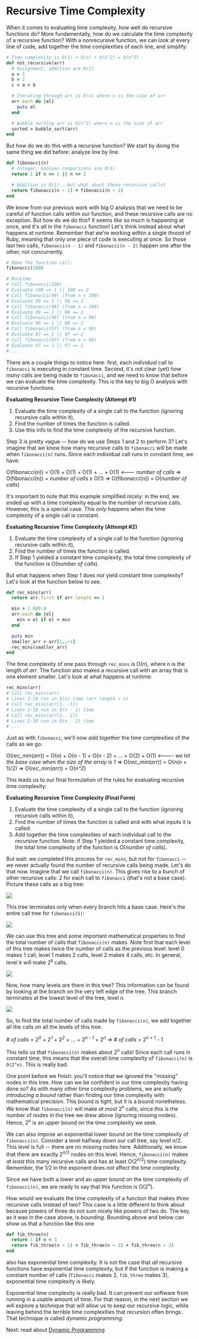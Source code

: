 # Recursive Time Complexity

When it comes to evaluating time complexity, how well do recursive functions do? More fundamentally, how do we calculate the time complexity of a recursive function? With a nonrecursive function, we can look at every line of code, add together the time complexities of each line, and simplify:

```ruby
# Time complexity is O(1) + O(n) + O(n^2) = O(n^2)
def not_recursive(arr)
  # Assignment, addition are O(1)
  a = 1
  b = 2
  c = a + b

  # Iterating through arr is O(n) where n is the size of arr
  arr.each do |el|
    puts el
  end

  # Bubble sorting arr is O(n^2) where n is the size of arr
  sorted = bubble_sort(arr)
end
```
But how do we do this with a recursive function? We start by doing the same thing we did before: analyze line by line.

```ruby
def fibonacci(n)
  # Integer, boolean comparisons are O(1)
  return 1 if n == 1 || n == 2

  # Addition is O(1)...but what about these recursive calls?
  return fibonacci(n - 1) + fibonacci(n - 2)
end
```
We know from our previous work with big O analysis that we need to be careful of function calls within our function, and these recursive calls are no exception. But how do we do this? It seems like so much is happening at once, and it's *all* in the `fibonacci` function! Let's think instead about what happens at runtime. Remember that we're working within a single *thread* of Ruby, meaning that only one piece of code is executing at once. So those last two calls, `fibonacci(n - 1)` and `fibonacci(n - 2)` happen one after the other, not concurrently.

```ruby
# Make the function call:
fibonacci(100)
```
```ruby
# Runtime:
# Call fibonacci(100)
# Evaluate 100 == 1 || 100 == 2
# Call fibonacci(99) (from n = 100)
# Evaluate 99 == 1 || 99 == 2
# Call fibonacci(98) (from n = 100)
# Evaluate 98 == 1 || 98 == 2
# Call fibonacci(98) (from n = 99)
# Evaluate 98 == 1 || 98 == 2
# Call fibonacci(97) (from n = 99)
# Evaluate 97 == 1 || 97 == 2
# Call fibonacci(97) (from n = 98)
# Evaluate 97 == 1 || 97 == 2
# ...
```
There are a couple things to notice here: first, each *individual* call to `fibonacci` is executing in constant time. Second, it's not clear (yet) *how many* calls are being made to `fibonacci`, and we need to know that before we can evaluate the time complexity. This is the key to big O analysis with recursive functions.

**Evaluating Recursive Time Complexity (Attempt #1)**
1. Evaluate the time complexity of a single call to the function (ignoring recursive calls within it),
2. Find the number of times the function is called.
3. Use this info to find the time complexity of the recursive function.

Step 3 is pretty vague -- *how* do we use Steps 1 and 2 to perform 3? Let's imagine that we know how many recursive calls to `fibonacci` will be made when `fibonacci(n)` runs. Since each individual call runs in constant time, we have:

O(fibonacci(n)) = O(1) + O(1) + O(1) + ... + O(1) *<--- number of calls*
=> O(fibonacci(n)) = *number of calls* x O(1)
=> O(fibonacci(n)) = O(*number of calls*)

It's important to note that this example simplified nicely: in the end, we ended up with a time complexity equal to the number of recursive calls. However, this is a special case. This *only* happens when the time complexity of a single call is constant.

**Evaluating Recursive Time Complexity (Attempt #2)**
1. Evaluate the time complexity of a single call to the function (ignoring recursive calls within it),
2. Find the number of times the function is called.
3. If Step 1 yielded a constant time complexity, the total time complexity of the function is O(*number of calls*).

But what happens when Step 1 does *not* yield constant time complexity? Let's look at the function below to see.

```ruby
def rec_mins(arr)
  return arr.first if arr.length == 1

  min = 1.0/0.0
  arr.each do |el|
    min = el if el < min
  end

  puts min
  smaller_arr = arr[1..-1]
  rec_mins(smaller_arr)
end
```
The time complexity of one pass through `rec_mins` is O(*n*), where *n* is the length of *arr*. The function also makes a recursive call with an array that is one element smaller. Let's look at what happens at runtime:

```ruby
rec_mins(arr)
# Call rec_mins(arr)
# Lines 2-10 run in O(n) time (arr.length = n)
# Call rec_mins(arr[1..-1])
# Lines 2-10 run in O(n - 1) time
# Call rec_mins(arr[2..-1])
# Lines 2-10 run in O(n - 2) time
# ...
```
Just as with `fibonacci`, we'll now *add together* the time complexities of the calls as we go.

O(*rec_min*(*arr*)) = O(*n*) + O(*n* - 1) + O(*n* - 2) + ... + O(2) + O(1) *<---- we hit the base case when the size of the array is 1*
=> O(*rec_min*(*arr*)) = O(*n*(*n* + 1)/2)
=> O(*rec_min*(*arr*)) = O(*n^2*)

This leads us to our final formulation of the rules for evaluating recursive time complexity:

**Evaluating Recursive Time Complexity (Final Form)**
1. Evaluate the time complexity of a single call to the function (ignoring recursive calls within it),
2. Find the number of times the function is called and with what inputs it is called.
3. Add together the time complexities of each individual call to the recursive function. Note: if Step 1 yielded a constant time complexity, the total time complexity of the function is O(*number of calls*).

But wait: we completed this process for `rec_mins`, but not for `fibonacci` -- we never actually found the number of recursive calls being made. Let's do that now. Imagine that we call `fibonacci(n)`. This gives rise to a bunch of other recursive calls: 2 for each call to `fibonacci` (that's not a base case). Picture these calls as a big tree:

![](https://assets.aaonline.io/fullstack/job-search/algorithms/dp/project/dp_images/fib_call_tree_3.png)

This tree terminates only when every branch hits a base case. Here's the entire call tree for `fibonacci(5)`:

![](https://assets.aaonline.io/fullstack/job-search/algorithms/dp/project/dp_images/fib_call_tree_2.png)

We can use this tree and some important mathematical properties to find the total number of calls that `fibonacci(n)` makes. Note first that each level of this tree makes twice the number of calls as the previous level: level 0 makes 1 call, level 1 makes 2 calls, level 2 makes 4 calls, etc. In general, level *k* will make 2<sup><i>k</i></sup> calls.

![](https://assets.aaonline.io/fullstack/job-search/algorithms/dp/project/dp_images/fib_call_tree_4.png)

Now, how many levels are there in this tree? This information can be found by looking at the branch on the very left edge of the tree. This branch terminates at the lowest level of the tree, level *n*.

![](https://assets.aaonline.io/fullstack/job-search/algorithms/dp/project/dp_images/fib_call_tree_5.png)

So, to find the total number of calls made by `fibonacci(n)`, we add together all the calls on all the levels of this tree.

*# of calls* = 2<sup><i>0</i></sup> + 2<sup><i>1</i></sup> + 2<sup><i>2</i></sup> + ... + 2<sup><i>n - 1</i></sup> + 2<sup><i>n</i></sup>
=> *# of calls* = 2<sup><i>n</i> + 1</sup> - 1

This tells us that `fibonacci(n)` makes about 2<sup><i>n</i></sup> calls! Since each call runs in constant time, this means that the overall time complexity of `fibonacci(n)` is `O(2^n)`. This is really bad.

One point before we finish: you'll notice that we ignored the "missing" nodes in this tree. How can we be confident in our time complexity having done so? As with many other time complexity problems, we are actually *introducing a bound* rather than finding our time complexity with mathematical precision. This bound is tight, but it is a bound nonetheless. We know that `fibonacci(n)` will make *at most* 2<sup><i>n</i></sup> calls, since this is the number of nodes in the tree we drew above (ignoring missing nodes). Hence, 2<sup><i>n</i></sup> is an upper bound on the time complexity we seek.

We can also impose an exponential lower bound on the time complexity of `fibonacci(n)`. Consider a level halfway down our call tree, say level *n*/2. This level is full -- there are no missing nodes here. Additionally, we know that there are exactly 2<sup><i>n</i>/2</sup> nodes on this level. Hence, `fibonacci(n)` makes *at least* this many recursive calls and has at least O(2<sup><i>n</i>/2</sup>) time complexity. Remember, the 1/2 in the exponent does *not* affect the time complexity.

Since we have both a lower and an upper bound on the time complexity of `fibonacci(n)`, we are ready to say that this function is O(2<sup><i>n</i></sup>).

How would we evaluate the time complexity of a function that makes *three* recursive calls instead of two? This case is a little different to think about because powers of three do not sum nicely like powers of two do. The key, as it was in the case above, is *bounding*. Bounding above and below can show us that a function like this one

```ruby
def fib_three(n)
  return 1 if n < 3
  return fib_three(n - 1) + fib_three(n - 2) + fib_three(n - 3)
end
```
also has exponential time complexity. It is not the case that *all* recursive functions have exponential time complexity, but if the function is making a constant number of calls (`fibonacci` makes 2, `fib_three` makes 3), exponential time complexity is likely.

Exponential time complexity is really bad. It can prevent our software from running in a usable amount of time. For that reason, in the next section we will explore a technique that will allow us to keep our recursive logic, while leaving behind the terrible time complexities that recursion often brings. That technique is called *dynamic programming*.

Next: read about [Dynamic Programming](./dynamic_programming_1.md)
